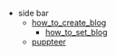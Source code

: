 * side bar
  * [how_to_create_blog](docs/how_to_create_blog.md)
     * [how_to_set_blog](docs/how_to_set_blog.md)
  * [puppteer](docs/get_started.md) 